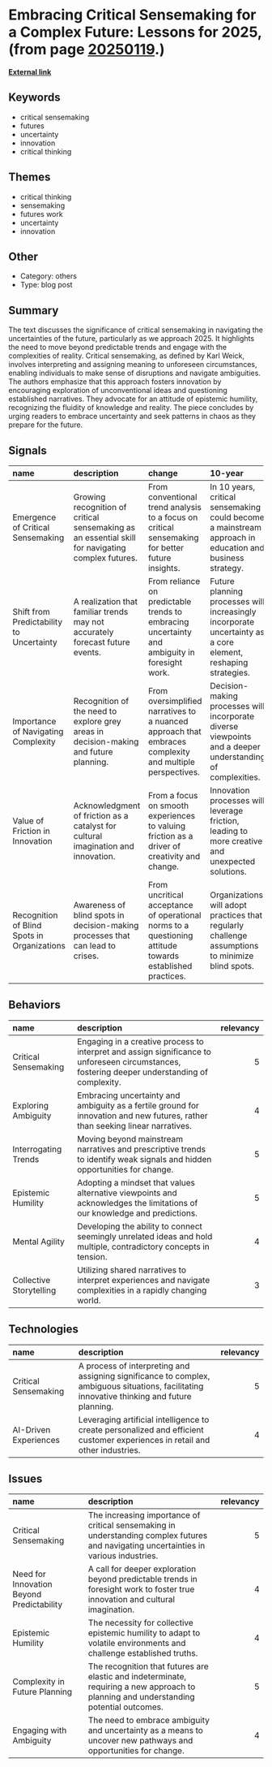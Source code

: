 # __Embracing Critical Sensemaking for a Complex Future: Lessons for 2025__, (from page [20250119](https://kghosh.substack.com/p/20250119).)

__[External link](https://superflux00.substack.com/p/the-power-of-critical-sensemaking)__



## Keywords

* critical sensemaking
* futures
* uncertainty
* innovation
* critical thinking

## Themes

* critical thinking
* sensemaking
* futures work
* uncertainty
* innovation

## Other

* Category: others
* Type: blog post

## Summary

The text discusses the significance of critical sensemaking in navigating the uncertainties of the future, particularly as we approach 2025. It highlights the need to move beyond predictable trends and engage with the complexities of reality. Critical sensemaking, as defined by Karl Weick, involves interpreting and assigning meaning to unforeseen circumstances, enabling individuals to make sense of disruptions and navigate ambiguities. The authors emphasize that this approach fosters innovation by encouraging exploration of unconventional ideas and questioning established narratives. They advocate for an attitude of epistemic humility, recognizing the fluidity of knowledge and reality. The piece concludes by urging readers to embrace uncertainty and seek patterns in chaos as they prepare for the future.

## Signals

| name                                        | description                                                                                       | change                                                                                                   | 10-year                                                                                                      | driving-force                                                                                                       |   relevancy |
|:--------------------------------------------|:--------------------------------------------------------------------------------------------------|:---------------------------------------------------------------------------------------------------------|:-------------------------------------------------------------------------------------------------------------|:--------------------------------------------------------------------------------------------------------------------|------------:|
| Emergence of Critical Sensemaking           | Growing recognition of critical sensemaking as an essential skill for navigating complex futures. | From conventional trend analysis to a focus on critical sensemaking for better future insights.          | In 10 years, critical sensemaking could become a mainstream approach in education and business strategy.     | Increased complexity and unpredictability in global events demand better frameworks for understanding and planning. |           4 |
| Shift from Predictability to Uncertainty    | A realization that familiar trends may not accurately forecast future events.                     | From reliance on predictable trends to embracing uncertainty and ambiguity in foresight work.            | Future planning processes will increasingly incorporate uncertainty as a core element, reshaping strategies. | The fast pace of technological and social change is creating unpredictable environments.                            |           5 |
| Importance of Navigating Complexity         | Recognition of the need to explore grey areas in decision-making and future planning.             | From oversimplified narratives to a nuanced approach that embraces complexity and multiple perspectives. | Decision-making processes will incorporate diverse viewpoints and a deeper understanding of complexities.    | The interconnectedness of global issues necessitates a more complex approach to problem-solving.                    |           4 |
| Value of Friction in Innovation             | Acknowledgment of friction as a catalyst for cultural imagination and innovation.                 | From a focus on smooth experiences to valuing friction as a driver of creativity and change.             | Innovation processes will leverage friction, leading to more creative and unexpected solutions.              | The need for differentiation in competitive markets encourages exploration of unconventional ideas.                 |           4 |
| Recognition of Blind Spots in Organizations | Awareness of blind spots in decision-making processes that can lead to crises.                    | From uncritical acceptance of operational norms to a questioning attitude towards established practices. | Organizations will adopt practices that regularly challenge assumptions to minimize blind spots.             | Crisis events highlight the dangers of complacency and the necessity for critical reflection.                       |           4 |

## Behaviors

| name                    | description                                                                                                                                    |   relevancy |
|:------------------------|:-----------------------------------------------------------------------------------------------------------------------------------------------|------------:|
| Critical Sensemaking    | Engaging in a creative process to interpret and assign significance to unforeseen circumstances, fostering deeper understanding of complexity. |           5 |
| Exploring Ambiguity     | Embracing uncertainty and ambiguity as a fertile ground for innovation and new futures, rather than seeking linear narratives.                 |           4 |
| Interrogating Trends    | Moving beyond mainstream narratives and prescriptive trends to identify weak signals and hidden opportunities for change.                      |           5 |
| Epistemic Humility      | Adopting a mindset that values alternative viewpoints and acknowledges the limitations of our knowledge and predictions.                       |           5 |
| Mental Agility          | Developing the ability to connect seemingly unrelated ideas and hold multiple, contradictory concepts in tension.                              |           4 |
| Collective Storytelling | Utilizing shared narratives to interpret experiences and navigate complexities in a rapidly changing world.                                    |           3 |

## Technologies

| name                  | description                                                                                                                                  |   relevancy |
|:----------------------|:---------------------------------------------------------------------------------------------------------------------------------------------|------------:|
| Critical Sensemaking  | A process of interpreting and assigning significance to complex, ambiguous situations, facilitating innovative thinking and future planning. |           5 |
| AI-Driven Experiences | Leveraging artificial intelligence to create personalized and efficient customer experiences in retail and other industries.                 |           4 |

## Issues

| name                                      | description                                                                                                                            |   relevancy |
|:------------------------------------------|:---------------------------------------------------------------------------------------------------------------------------------------|------------:|
| Critical Sensemaking                      | The increasing importance of critical sensemaking in understanding complex futures and navigating uncertainties in various industries. |           5 |
| Need for Innovation Beyond Predictability | A call for deeper exploration beyond predictable trends in foresight work to foster true innovation and cultural imagination.          |           4 |
| Epistemic Humility                        | The necessity for collective epistemic humility to adapt to volatile environments and challenge established truths.                    |           4 |
| Complexity in Future Planning             | The recognition that futures are elastic and indeterminate, requiring a new approach to planning and understanding potential outcomes. |           5 |
| Engaging with Ambiguity                   | The need to embrace ambiguity and uncertainty as a means to uncover new pathways and opportunities for change.                         |           4 |